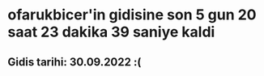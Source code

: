 # ofarukbicer'in gidisine son 5 gun 20 saat 23 dakika 39 saniye kaldi

## Gidis tarihi: 30.09.2022 :(